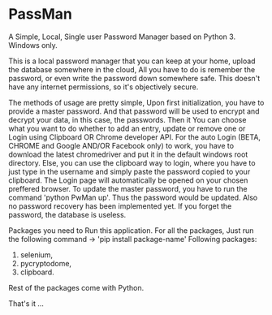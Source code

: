 # PassMan
A Simple, Local, Single user Password Manager based on Python 3. Windows only.

This is a local password manager that you can keep at your home, upload the database somewhere in the cloud, All you have to do is remember the password,
or even write the password down somewhere safe. This doesn't have any internet permissions, so it's objectively secure.

The methods of usage are pretty simple, Upon first initialization, you have to provide a master password. And that password will be used to
encrypt and decrypt your data, in this case, the passwords. 
Then it You can choose what you want to do whether to add an entry, update or remove one or Login using Clipboard OR Chrome developer API.
For the auto Login (BETA, CHROME and Google AND/OR Facebook only) to work, you have to download the latest chromedriver and put it in the default windows root directory.
Else, you can use the clipboard way to login, where you have to just type in the username and simply paste the password copied to your clipboard. The Login page will automatically be opened on your chosen preffered browser.
To update the master password, you have to run the command 'python PwMan up'. Thus the password would be updated. Also no password recovery has been implemented yet.
If you forget the password, the database is useless. 

Packages you need to Run this application. For all the packages, Just run the following command -> 'pip install package-name'
Following packages:
1) selenium,
2) pycryptodome,
3) clipboard.

Rest of the packages come with Python.

That's it ...
